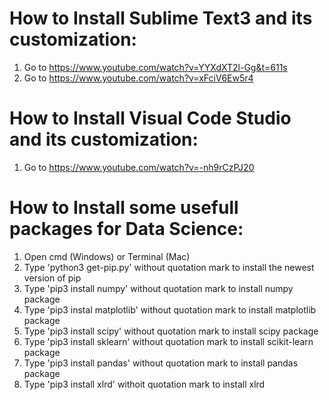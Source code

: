 # How to Install Sublime Text3 and its customization:
1) Go to https://www.youtube.com/watch?v=YYXdXT2l-Gg&t=611s
2) Go to https://www.youtube.com/watch?v=xFciV6Ew5r4

# How to Install Visual Code Studio and its customization:
1) Go to https://www.youtube.com/watch?v=-nh9rCzPJ20

# How to Install some usefull packages for Data Science:
1) Open cmd (Windows) or Terminal (Mac)
2) Type 'python3 get-pip.py' without quotation mark to install the newest version of pip
3) Type 'pip3 install numpy' without quotation mark to install numpy package
4) Type 'pip3 instal matplotlib' without quotation mark to install matplotlib package
5) Type 'pip3 install scipy' without quotation mark to install scipy package
6) Type 'pip3 install sklearn' without quotation mark to install scikit-learn package
7) Type 'pip3 install pandas' without quotation mark to install pandas package
8) Type 'pip3 install xlrd' withoit quotation mark to install xlrd
